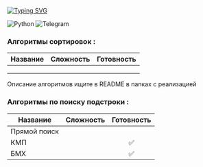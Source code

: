 [![Typing SVG](https://readme-typing-svg.herokuapp.com?color=%2336BCF7&lines=Алгоритмы)](https://git.io/typing-svg)

![Python](https://img.shields.io/badge/python-3670A0?style=for-the-badge&logo=python&logoColor=ffdd54)
<img alt="Telegram" src="https://img.shields.io/badge/nikitosk_a-2CA5E0?style=for-the-badge&logo=telegram&logoColor=white" />


<h3>Алгоритмы сортировок : </h3>

| Название    |     Сложность     | Готовность  |
|-------------|:-----------------:|:-----------:|
|     |    |        |
|   |                   |         |
|  |                   |         |
Описание алгоритмов ищите в README в папках с реализацией

<h3>Алгоритмы по поиску подстроки : </h3>

| Название     | Сложность |      Готовность      |
|--------------|:---------:|:--------------------:|
| Прямой поиск |           |                      |
| КМП          |           |  :white_check_mark:  |
| БМХ          |           | :white_check_mark:   |



